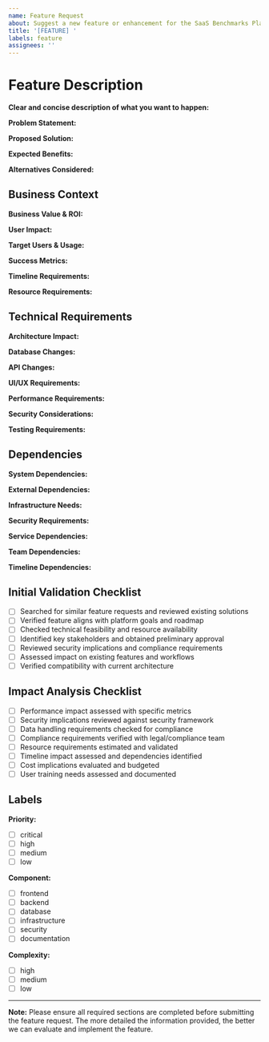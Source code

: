 ```yaml
---
name: Feature Request
about: Suggest a new feature or enhancement for the SaaS Benchmarks Platform
title: '[FEATURE] '
labels: feature
assignees: ''
---
```


# Feature Description
**Clear and concise description of what you want to happen:**
<!-- Provide a clear and detailed description of the feature you're proposing -->

**Problem Statement:**
<!-- Describe the problem or need this feature addresses -->

**Proposed Solution:**
<!-- Outline your suggested implementation approach -->

**Expected Benefits:**
<!-- List the key benefits and success criteria -->

**Alternatives Considered:**
<!-- Describe any alternative solutions you've considered -->

## Business Context

**Business Value & ROI:**
<!-- Quantify the business value and expected return on investment -->

**User Impact:**
<!-- Describe which user groups will be affected and how -->

**Target Users & Usage:**
<!-- Detail the primary user groups and their usage scenarios -->

**Success Metrics:**
<!-- List specific KPIs and success metrics -->

**Timeline Requirements:**
<!-- Specify any timeline constraints or deadlines -->

**Resource Requirements:**
<!-- Outline required resources and allocation needs -->

## Technical Requirements
<!-- Optional but recommended for technical features -->

**Architecture Impact:**
<!-- Describe any impacts on system architecture -->

**Database Changes:**
<!-- List required schema changes or data migrations -->

**API Changes:**
<!-- Detail any API modifications or additions needed -->

**UI/UX Requirements:**
<!-- Describe interface changes with mockups if available -->

**Performance Requirements:**
<!-- Specify performance and scalability needs -->

**Security Considerations:**
<!-- Outline security implications and requirements -->

**Testing Requirements:**
<!-- Define testing scope and acceptance criteria -->

## Dependencies
<!-- Optional section for tracking dependencies -->

**System Dependencies:**
<!-- List system and version requirements -->

**External Dependencies:**
<!-- Detail external integrations and APIs needed -->

**Infrastructure Needs:**
<!-- Specify infrastructure and scaling requirements -->

**Security Requirements:**
<!-- List security and compliance dependencies -->

**Service Dependencies:**
<!-- Identify third-party service requirements -->

**Team Dependencies:**
<!-- Note team and skill requirements -->

**Timeline Dependencies:**
<!-- List scheduling constraints and dependencies -->

## Initial Validation Checklist
- [ ] Searched for similar feature requests and reviewed existing solutions
- [ ] Verified feature aligns with platform goals and roadmap
- [ ] Checked technical feasibility and resource availability
- [ ] Identified key stakeholders and obtained preliminary approval
- [ ] Reviewed security implications and compliance requirements
- [ ] Assessed impact on existing features and workflows
- [ ] Verified compatibility with current architecture

## Impact Analysis Checklist
- [ ] Performance impact assessed with specific metrics
- [ ] Security implications reviewed against security framework
- [ ] Data handling requirements checked for compliance
- [ ] Compliance requirements verified with legal/compliance team
- [ ] Resource requirements estimated and validated
- [ ] Timeline impact assessed and dependencies identified
- [ ] Cost implications evaluated and budgeted
- [ ] User training needs assessed and documented

## Labels
<!-- Select appropriate labels by replacing [ ] with [x] -->

**Priority:**
- [ ] critical
- [ ] high
- [ ] medium
- [ ] low

**Component:**
- [ ] frontend
- [ ] backend
- [ ] database
- [ ] infrastructure
- [ ] security
- [ ] documentation

**Complexity:**
- [ ] high
- [ ] medium
- [ ] low

---
**Note:** Please ensure all required sections are completed before submitting the feature request. The more detailed the information provided, the better we can evaluate and implement the feature.